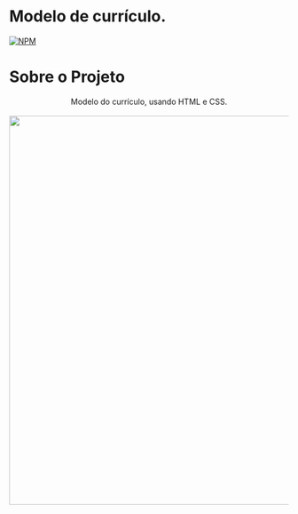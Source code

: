 # Modelo de currículo.
[![NPM](https://img.shields.io/npm/l/react)](https://github.com/romenikcgit/atividade01/blob/main/LICENCE)
# Sobre o Projeto
<div align=center> Modelo do currículo, usando HTML e CSS.
</div>
<br>
<div align="center">
<img src="https://github.com/romenikcgit/atividade01/files/15269058/Capturarreadme.md" width="700px">
</div>
